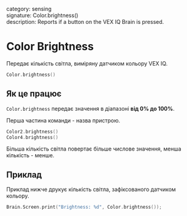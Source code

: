category: sensing  
signature: Color.brightness()  
description: Reports if a button on the VEX IQ Brain is pressed.

# Color Brightness

Передає кількість світла, виміряну датчиком кольору VEX IQ.

```cpp
Color.brightness()
```

## Як це працює

`Color.brightness` передає значення в діапазоні **від 0% до 100%**.

Перша частина команди - назва пристрою.

```cpp
Color2.brightness()
Color4.brightness()
```

Більша кількість світла повертає більше числове значення, менша кількість - менше.

## Приклад

Приклад нижче друкує кількість світла, зафіксованого датчиком кольору.

```cpp
Brain.Screen.print("Brightness: %d", Color.brightness());
```

<advanced>
</advanced>
